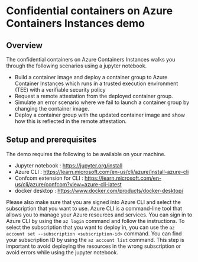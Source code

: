 # Confidential containers on Azure Containers Instances demo 

## Overview 

The confidential containers on Azure Containers Instances walks you through the following scenarios using a jupyter notebook.  

* Build a container image and deploy a container group to Azure Container Instances which runs in a trusted execution environment (TEE) with a verifiable security policy 
* Request a remote attestation from the deployed container group. 
* Simulate an error scenario where we fail to launch a container group by changing the container image. 
* Deploy a container group with the updated container image and show how this is reflected in the remote attestation. 
  
## Setup and prerequisites 

The demo requires the following to be available on your machine.

* Jupyter notebook : https://jupyter.org/install
* Azure CLI : https://learn.microsoft.com/en-us/cli/azure/install-azure-cli
* Confcom extension for CLI : https://learn.microsoft.com/en-us/cli/azure/confcom?view=azure-cli-latest 
* docker desktop : https://www.docker.com/products/docker-desktop/

Please also make sure that you are signed into Azure CLI and select the subscription that you want to use. Azure CLI is a command-line tool that allows you to manage your Azure resources and services. You can sign in to Azure CLI by using the `az login` command and follow the instructions. To select the subscription that you want to deploy in, you can use the `az account set --subscription <subscription-id>` command. You can find your subscription ID by using the `az account list` command. This step is important to avoid deploying the resources in the wrong subscription or avoid errors while using the jupyter notebook. 